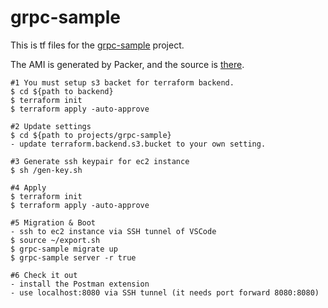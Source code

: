 # grpc-sample

This is tf files for the [grpc-sample](https://github.com/takahiroaoki/grpc-sample) project.

The AMI is generated by Packer, and the source is [there](https://github.com/takahiroaoki/packer-container/tree/main/projects/grpc-sample).

```
#1 You must setup s3 backet for terraform backend.
$ cd ${path to backend}
$ terraform init
$ terraform apply -auto-approve

#2 Update settings
$ cd ${path to projects/grpc-sample}
- update terraform.backend.s3.bucket to your own setting.

#3 Generate ssh keypair for ec2 instance
$ sh /gen-key.sh

#4 Apply
$ terraform init
$ terraform apply -auto-approve

#5 Migration & Boot
- ssh to ec2 instance via SSH tunnel of VSCode
$ source ~/export.sh
$ grpc-sample migrate up
$ grpc-sample server -r true

#6 Check it out
- install the Postman extension
- use localhost:8080 via SSH tunnel (it needs port forward 8080:8080)
```